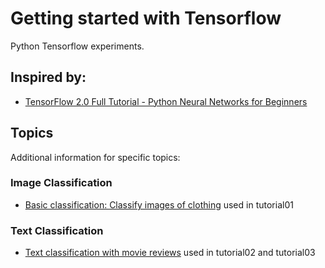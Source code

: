 # Getting started with Tensorflow

Python Tensorflow experiments.

## Inspired by:
 - [TensorFlow 2.0 Full Tutorial - Python Neural Networks for Beginners](https://www.youtube.com/watch?v=6g4O5UOH304)

## Topics
Additional information for specific topics:

### Image Classification
 - [Basic classification: Classify images of clothing](https://www.tensorflow.org/tutorials/keras/classification)
 used in tutorial01

### Text Classification
 - [Text classification with movie reviews](https://www.tensorflow.org/tutorials/keras/text_classification)
 used in tutorial02 and tutorial03

